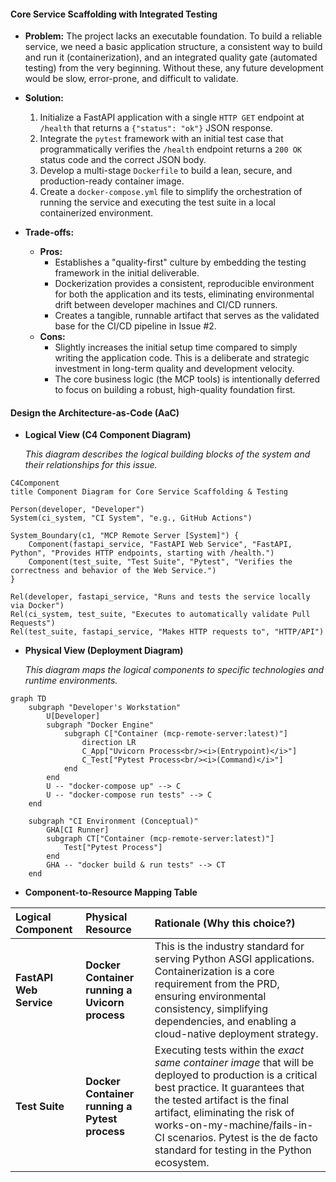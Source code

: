 #### **Core Service Scaffolding with Integrated Testing**

*   **Problem:** The project lacks an executable foundation. To build a reliable service, we need a basic application structure, a consistent way to build and run it (containerization), and an integrated quality gate (automated testing) from the very beginning. Without these, any future development would be slow, error-prone, and difficult to validate.

*   **Solution:**
    1.  Initialize a FastAPI application with a single `HTTP GET` endpoint at `/health` that returns a `{"status": "ok"}` JSON response.
    2.  Integrate the `pytest` framework with an initial test case that programmatically verifies the `/health` endpoint returns a `200 OK` status code and the correct JSON body.
    3.  Develop a multi-stage `Dockerfile` to build a lean, secure, and production-ready container image.
    4.  Create a `docker-compose.yml` file to simplify the orchestration of running the service and executing the test suite in a local containerized environment.

*   **Trade-offs:**
    *   **Pros:**
        *   Establishes a "quality-first" culture by embedding the testing framework in the initial deliverable.
        *   Dockerization provides a consistent, reproducible environment for both the application and its tests, eliminating environmental drift between developer machines and CI/CD runners.
        *   Creates a tangible, runnable artifact that serves as the validated base for the CI/CD pipeline in Issue #2.
    *   **Cons:**
        *   Slightly increases the initial setup time compared to simply writing the application code. This is a deliberate and strategic investment in long-term quality and development velocity.
        *   The core business logic (the MCP tools) is intentionally deferred to focus on building a robust, high-quality foundation first.

#### **Design the Architecture-as-Code (AaC)**

*   **Logical View (C4 Component Diagram)**

    *This diagram describes the logical building blocks of the system and their relationships for this issue.*

```mermaid
C4Component
title Component Diagram for Core Service Scaffolding & Testing

Person(developer, "Developer")
System(ci_system, "CI System", "e.g., GitHub Actions")

System_Boundary(c1, "MCP Remote Server [System]") {
    Component(fastapi_service, "FastAPI Web Service", "FastAPI, Python", "Provides HTTP endpoints, starting with /health.")
    Component(test_suite, "Test Suite", "Pytest", "Verifies the correctness and behavior of the Web Service.")
}

Rel(developer, fastapi_service, "Runs and tests the service locally via Docker")
Rel(ci_system, test_suite, "Executes to automatically validate Pull Requests")
Rel(test_suite, fastapi_service, "Makes HTTP requests to", "HTTP/API")
```

*   **Physical View (Deployment Diagram)**

    *This diagram maps the logical components to specific technologies and runtime environments.*

```mermaid
graph TD
    subgraph "Developer's Workstation"
        U[Developer]
        subgraph "Docker Engine"
            subgraph C["Container (mcp-remote-server:latest)"]
                direction LR
                C_App["Uvicorn Process<br/><i>(Entrypoint)</i>"]
                C_Test["Pytest Process<br/><i>(Command)</i>"]
            end
        end
        U -- "docker-compose up" --> C
        U -- "docker-compose run tests" --> C
    end

    subgraph "CI Environment (Conceptual)"
        GHA[CI Runner]
        subgraph CT["Container (mcp-remote-server:latest)"]
            Test["Pytest Process"]
        end
        GHA -- "docker build & run tests" --> CT
    end
```

*   **Component-to-Resource Mapping Table**

| Logical Component | Physical Resource | Rationale (Why this choice?) |
| :--- | :--- | :--- |
| **FastAPI Web Service** | **Docker Container running a Uvicorn process** | This is the industry standard for serving Python ASGI applications. Containerization is a core requirement from the PRD, ensuring environmental consistency, simplifying dependencies, and enabling a cloud-native deployment strategy. |
| **Test Suite** | **Docker Container running a Pytest process** | Executing tests within the *exact same container image* that will be deployed to production is a critical best practice. It guarantees that the tested artifact is the final artifact, eliminating the risk of works-on-my-machine/fails-in-CI scenarios. Pytest is the de facto standard for testing in the Python ecosystem. |
